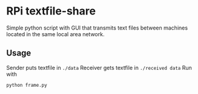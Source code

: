# RPi textfile-share

Simple python script with GUI that transmits text files between machines located in the same local area network.

## Usage

Sender puts textfile in `./data`
Receiver gets textfile in `./received data`
Run with 
```
python frame.py
```
